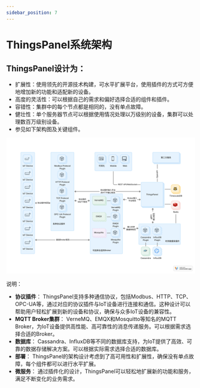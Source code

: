 ```yaml
---
sidebar_position: 7
---
```


# ThingsPanel系统架构

## ThingsPanel设计为：
- 扩展性：使用领先的开源技术构建，可水平扩展平台，使用插件的方式可方便地增加新的功能和适配新的设备。
- 高度的灵活性：可以根据自己的需求和偏好选择合适的组件和插件。
- 容错性：集群中的每个节点都是相同的，没有单点故障。
- 健壮性：单个服务器节点可以根据使用情况处理以万级别的设备，集群可以处理数百万级别设备。
- 参见如下架构图及关键组件。

![系统架构图](./../img/ThingsPanel.svg)

说明：

- **协议插件**：
ThingsPanel支持多种通信协议，包括Modbus、HTTP、TCP、OPC-UA等，通过对应的协议插件与IoT设备进行连接和通信。这种设计可以帮助用户轻松扩展到新的设备和协议，确保与众多IoT设备的兼容性。
- **MQTT Broker集群**：
VerneMQ、EMQX和Mosquitto等知名的MQTT Broker，为IoT设备提供高性能、高可靠性的消息传递服务。可以根据需求选择合适的Broker。
- **数据库**：
Cassandra、InfluxDB等不同的数据库支持，为IoT提供了高效、可靠的数据存储解决方案。可以根据实际需求选择合适的数据库。
- **部署**：
ThingsPanel的架构设计考虑到了高可用性和扩展性，确保没有单点故障，每个组件都可以进行水平扩展。
- **微服务**：
通过插件化的设计，ThingsPanel可以轻松地扩展新的功能和服务，满足不断变化的业务需求。
